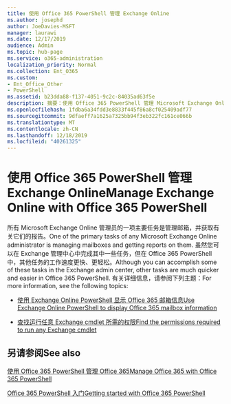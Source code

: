 ```yaml
---
title: 使用 Office 365 PowerShell 管理 Exchange Online
ms.author: josephd
author: JoeDavies-MSFT
manager: laurawi
ms.date: 12/17/2019
audience: Admin
ms.topic: hub-page
ms.service: o365-administration
localization_priority: Normal
ms.collection: Ent_O365
ms.custom:
- Ent_Office_Other
- PowerShell
ms.assetid: b23dda88-f137-4051-9c2c-84035ad63f5e
description: 摘要：使用 Office 365 PowerShell 管理 Microsoft Exchange Online，包括显示邮箱配置和显示高级报告。
ms.openlocfilehash: 1fdba6a34fdd3e8833f445f86a8cf025409adf77
ms.sourcegitcommit: 9dfaeff7a1625a7325bb94f3eb322fc161ce066b
ms.translationtype: MT
ms.contentlocale: zh-CN
ms.lasthandoff: 12/18/2019
ms.locfileid: "40261325"
---
```

# <a name="manage-exchange-online-with-office-365-powershell"></a><span data-ttu-id="2a01d-103">使用 Office 365 PowerShell 管理 Exchange Online</span><span class="sxs-lookup"><span data-stu-id="2a01d-103">Manage Exchange Online with Office 365 PowerShell</span></span>

<span data-ttu-id="2a01d-104">所有 Microsoft Exchange Online 管理员的一项主要任务是管理邮箱，并获取有关它们的报告。</span><span class="sxs-lookup"><span data-stu-id="2a01d-104">One of the primary tasks of any Microsoft Exchange Online administrator is managing mailboxes and getting reports on them.</span></span> <span data-ttu-id="2a01d-105">虽然您可以在 Exchange 管理中心中完成其中一些任务，但在 Office 365 PowerShell 中，其他任务的工作速度更快、更轻松。</span><span class="sxs-lookup"><span data-stu-id="2a01d-105">Although you can accomplish some of these tasks in the Exchange admin center, other tasks are much quicker and easier in Office 365 PowerShell.</span></span> <span data-ttu-id="2a01d-106">有关详细信息，请参阅下列主题：</span><span class="sxs-lookup"><span data-stu-id="2a01d-106">For more information, see the following topics:</span></span>
  
- [<span data-ttu-id="2a01d-107">使用 Exchange Online PowerShell 显示 Office 365 邮箱信息</span><span class="sxs-lookup"><span data-stu-id="2a01d-107">Use Exchange Online PowerShell to display Office 365 mailbox information</span></span>](https://docs.microsoft.com/exchange/recipients-in-exchange-online/manage-user-mailboxes/use-powershell-to-display-mailbox-information)
    
- [<span data-ttu-id="2a01d-108">查找运行任意 Exchange cmdlet 所需的权限</span><span class="sxs-lookup"><span data-stu-id="2a01d-108">Find the permissions required to run any Exchange cmdlet</span></span>](https://docs.microsoft.com/powershell/exchange/exchange-server/find-exchange-cmdlet-permissions)
    
## <a name="see-also"></a><span data-ttu-id="2a01d-109">另请参阅</span><span class="sxs-lookup"><span data-stu-id="2a01d-109">See also</span></span>

[<span data-ttu-id="2a01d-110">使用 Office 365 PowerShell 管理 Office 365</span><span class="sxs-lookup"><span data-stu-id="2a01d-110">Manage Office 365 with Office 365 PowerShell</span></span>](manage-office-365-with-office-365-powershell.md)
  
[<span data-ttu-id="2a01d-111">Office 365 PowerShell 入门</span><span class="sxs-lookup"><span data-stu-id="2a01d-111">Getting started with Office 365 PowerShell</span></span>](getting-started-with-office-365-powershell.md)

